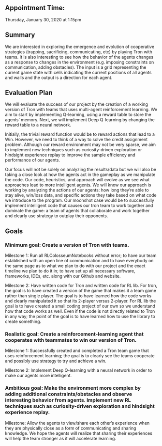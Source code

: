 ## Appointment Time:
Thursday, January 30, 2020 at 1:15pm

## Summary

We are interested in exploring the emergence and evolution of cooperative strategies (trapping, sacrificing, communicating, etc) by playing Tron with teams. It is also interesting to see how the behavior of the agents changes as a response to changes in the environment (e.g. imposing constraints on communication, adding obstacles). The input is a grid representing the current game state with cells indicating the current positions of all agents and walls and the output is a direction for each agent. 

## Evaluation Plan

We will evaluate the success of our project by the creation of a working version of Tron with teams that uses multi-agent reinforcement learning. We aim to start by implementing Q-learning, using a reward table to store the agents’ memory. Next, we will implement Deep Q-learning by changing the reward table to a neural network.

Initially, the trivial reward function would be to reward actions that lead to a Win. However, we need to think of a way to solve the credit assignment problem. Although our reward environment may not be very sparse, we aim to implement new techniques such as curiosity-driven exploration or hindsight experience replay to improve the sample efficiency and performance of our agents.

Our focus will not be solely on analyzing the results/data but we will also be taking a close look at how the agents act in the gameplay as we manipulate the code. Our code, heuristics, and approach will evolve as we see what approaches lead to more intelligent agents. We will know our approach is working by analyzing the actions of our agents: how long they’re able to stay alive, win/loss data, and specific actions they take based on what code we introduce to the program. Our moonshot case would be to successfully implement intelligent code that causes our tron team to work together and dominate the game: a team of agents that collaborate and work together and clearly use strategy to outplay their opponents. 

## Goals

### Minimum goal: Create a version of Tron with teams.

Milestone 1: Run all RLColosseumNotebooks without error; to have our team established with an open line of communication and to have everybody on the same page as to what we plan to do with our project and the exact timeline we plan to do it in; to have set up all necessary software, frameworks, IDEs, etc. along with our Github and website. 

Milestone 2: Have written code for Tron and written code for RL lib. For tron, the goal is to have created a version of the game that makes it a team game rather than single player. The goal is to have learned how the code works and clearly manipulated it so that its 2-player versus 2-player. For RL lib the goal is to have created a small coding project of our own so we understand how that code works as well. Even if the code is not directly related to Tron in any way; the point of the goal is to have learned how to use the library to create something. 

### Realistic goal: Create a reinforcement-learning agent that cooperates with teammates to win our version of Tron.

Milestone 1: Successfully created and completed a Tron team game that uses reinforcement learning; the goal is to clearly see the teams cooperate and possibly use strategy to try and achieve a win. 

Milestone 2:  Implement Deep Q-learning with a neural network in order to 
make our agents more intelligent. 

### Ambitious goal: Make the environment more complex by adding additional constraints/obstacles and observe interesting behavior from agents. Implement new RL techniques such as curiosity-driven exploration and hindsight experience replay.
 
Milestone: Allow the agents to view/share each other’s experience when they are physically close as a form of communicating and sharing knowledge. We hope the agents will realize that sharing their experiences will help the team stronger as it will accelerate learning.
